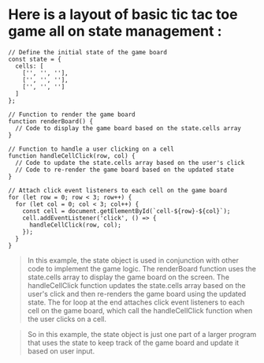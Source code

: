 # Here is a layout of basic tic tac toe game all on state management :

    // Define the initial state of the game board
    const state = {
      cells: [
        ['', '', ''],
        ['', '', ''],
        ['', '', '']
      ]
    };
    
    // Function to render the game board
    function renderBoard() {
      // Code to display the game board based on the state.cells array
    }
    
    // Function to handle a user clicking on a cell
    function handleCellClick(row, col) {
      // Code to update the state.cells array based on the user's click
      // Code to re-render the game board based on the updated state
    }
    
    // Attach click event listeners to each cell on the game board
    for (let row = 0; row < 3; row++) {
      for (let col = 0; col < 3; col++) {
        const cell = document.getElementById(`cell-${row}-${col}`);
        cell.addEventListener('click', () => {
          handleCellClick(row, col);
        });
      }
    }


> In this example, the state object is used in conjunction with other
> code to implement the game logic. The renderBoard function uses the
> state.cells array to display the game board on the screen. The
> handleCellClick function updates the state.cells array based on the
> user's click and then re-renders the game board using the updated
> state. The for loop at the end attaches click event listeners to each
> cell on the game board, which call the handleCellClick function when
> the user clicks on a cell.

> So in this example, the state object is just one part of a larger
> program that uses the state to keep track of the game board and update
> it based on user input.


